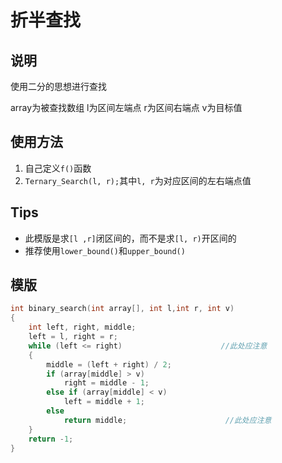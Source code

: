 # 折半查找

## 说明
使用二分的思想进行查找

array为被查找数组 l为区间左端点 r为区间右端点 v为目标值

## 使用方法
1. 自己定义`f()`函数
2. `Ternary_Search(l, r);`其中`l, r`为对应区间的左右端点值

## Tips
* 此模版是求`[l ,r]`闭区间的，而不是求`[l, r)`开区间的
* 推荐使用`lower_bound()`和`upper_bound()`

## 模版
```C++
int binary_search(int array[], int l,int r, int v)
{
    int left, right, middle;
    left = l, right = r;
    while (left <= right)                      //此处应注意
    {
        middle = (left + right) / 2;
        if (array[middle] > v)
            right = middle - 1;
        else if (array[middle] < v)
            left = middle + 1;
        else
            return middle;                      //此处应注意
    }
    return -1;
}
``` 
       